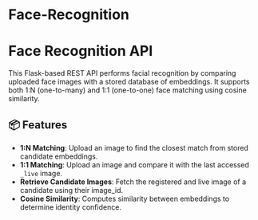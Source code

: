 # Face-Recognition


# Face Recognition API

This Flask-based REST API performs facial recognition by comparing uploaded face images with a stored database of embeddings. It supports both 1:N (one-to-many) and 1:1 (one-to-one) face matching using cosine similarity.

## 📦 Features

- **1:N Matching**: Upload an image to find the closest match from stored candidate embeddings.
- **1:1 Matching**: Upload an image and compare it with the last accessed `_live` image.
- **Retrieve Candidate Images**: Fetch the registered and live image of a candidate using their image_id.
- **Cosine Similarity**: Computes similarity between embeddings to determine identity confidence.

